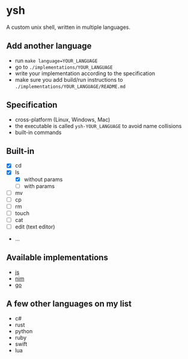 # ysh

A custom unix shell, written in multiple languages.

## Add another language
- run `make language=YOUR_LANGUAGE`
- go to `./implementations/YOUR_LANGUAGE`
- write your implementation according to the specification
- make sure you add build/run instructions to `./implementations/YOUR_LANGUAGE/README.md`


## Specification
- cross-platform (Linux, Windows, Mac)
- the executable is called `ysh-YOUR_LANGUAGE` to avoid name collisions
- built-in commands

## Built-in 
- [x] cd
- [x] ls
  - [x] without params
  - [ ] with params
- [ ] mv
- [ ] cp
- [ ] rm
- [ ] touch
- [ ] cat
- [ ] edit (text editor)
- ...

## Available implementations
[//]: # ""
- [js](implementations/js)
- [nim](implementations/nim)
- [go](implementations/go)

## A few other languages on my list
- c#
- rust
- python
- ruby
- swift
- lua

